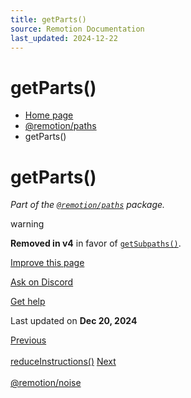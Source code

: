 ```yaml
---
title: getParts()
source: Remotion Documentation
last_updated: 2024-12-22
---
```


# getParts()

- [Home page](/)
- [@remotion/paths](/docs/paths/)
- getParts()

# getParts()

_Part of the [`@remotion/paths`](/docs/paths) package._

warning

**Removed in v4** in favor of [`getSubpaths()`](/docs/paths/get-subpaths).

[Improve this page](https://github.com/remotion-dev/remotion/edit/main/packages/docs/docs/paths/get-parts.mdx)

[Ask on Discord](https://remotion.dev/discord)

[Get help](/docs/get-help)

Last updated on **Dec 20, 2024**

[Previous\
\
reduceInstructions()](/docs/paths/reduce-instructions) [Next\
\
@remotion/noise](/docs/noise/)
